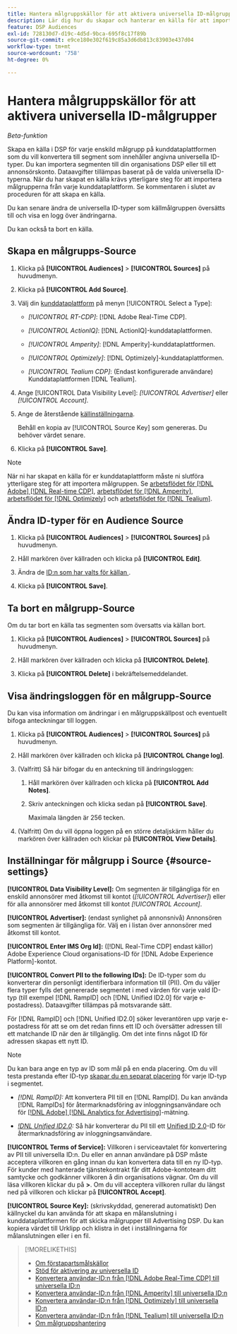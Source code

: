 ```yaml
---
title: Hantera målgruppskällor för att aktivera universella ID-målgrupper
description: Lär dig hur du skapar och hanterar en källa för att importera målgrupper från din kunddataplattform och konvertera dem till segment som innehåller universella ID:n.
feature: DSP Audiences
exl-id: 728130d7-d19c-4d5d-9bca-695f8c17f89b
source-git-commit: e9ce180e302f619c85a3d6db813c83903e437d04
workflow-type: tm+mt
source-wordcount: '758'
ht-degree: 0%

---
```


# Hantera målgruppskällor för att aktivera universella ID-målgrupper

*Beta-funktion*

Skapa en källa i DSP för varje enskild målgrupp på kunddataplattformen som du vill konvertera till segment som innehåller angivna universella ID-typer. Du kan importera segmenten till din organisations DSP eller till ett annonsörskonto. Dataavgifter tillämpas baserat på de valda universella ID-typerna. När du har skapat en källa krävs ytterligare steg för att importera målgrupperna från varje kunddataplattform. Se kommentaren i slutet av proceduren för att skapa en källa.

Du kan senare ändra de universella ID-typer som källmålgruppen översätts till och visa en logg över ändringarna.

Du kan också ta bort en källa.

## Skapa en målgrupps-Source

<!-- Not sure about this

You can create one source for each combination of universal ID partner and data visibility level.

-->

1. Klicka på **[!UICONTROL Audiences]** > **[!UICONTROL Sources]** på huvudmenyn.

1. Klicka på **[!UICONTROL Add Source]**.

1. Välj din [kunddataplattform](source-about.md) på menyn [!UICONTROL Select a Type]:

   * *[!UICONTROL RT-CDP]*: [!DNL Adobe Real-Time CDP].

   * *[!UICONTROL ActionIQ]*: [!DNL ActionIQ]-kunddataplattformen.

   * *[!UICONTROL Amperity]*: [!DNL Amperity]-kunddataplattformen.

   * *[!UICONTROL Optimizely]*: [!DNL Optimizely]-kunddataplattformen.

   * *[!UICONTROL Tealium CDP]*: (Endast konfigurerade användare) Kunddataplattformen [!DNL Tealium].

1. Ange [!UICONTROL Data Visibility Level]: *[!UICONTROL Advertiser]* eller *[!UICONTROL Account]*.

1. Ange de återstående [källinställningarna](#source-settings).

   Behåll en kopia av [!UICONTROL Source Key] som genereras. Du behöver värdet senare.

1. Klicka på **[!UICONTROL Save]**.

>[!NOTE]
>
>När ni har skapat en källa för er kunddataplattform måste ni slutföra ytterligare steg för att importera målgruppen. Se [arbetsflödet för [!DNL Adobe] [!DNL Real-time CDP]](source-adobe-rtcdp.md),<!-- the [workflow for [!DNL ActionIQ]](source-actioniq.md), --> [arbetsflödet för [!DNL Amperity]](source-amperity.md), [arbetsflödet för [!DNL Optimizely]](source-optimizely.md) och [arbetsflödet för [!DNL Tealium]](source-tealium.md).

## Ändra ID-typer för en Audience Source

<!-- Clarify this:
All changes to universal IDs translated from the source are applied after you save the the source record. For example, if a new ID is added, any hashed email addresses shared before making the changes aren't converted. Similarly, if an ID is removed, we don't delete any historical data from the segments shared through the source.

OR 

All changes to universal IDs translated from the source are applied after you save the the source record. For example, if you add a new ID type, then we convert hashed email addresses shared before making the changes to the new ID type. Similarly, if you remove an ID type, then we delete any historical IDs of that type from the segments shared through the source.

-->

1. Klicka på **[!UICONTROL Audiences]** > **[!UICONTROL Sources]** på huvudmenyn.

1. Håll markören över källraden och klicka på **[!UICONTROL Edit]**.

1. Ändra de [ID:n som har valts för källan ](#source-settings).

1. Klicka på **[!UICONTROL Save]**.

## Ta bort en målgrupp-Source

Om du tar bort en källa tas segmenten som översatts via källan bort.<!-- Will performance data for the segment still be available in any types of reports?  If yes, which? -->

1. Klicka på **[!UICONTROL Audiences]** > **[!UICONTROL Sources]** på huvudmenyn.

1. Håll markören över källraden och klicka på **[!UICONTROL Delete]**.

1. Klicka på **[!UICONTROL Delete]** i bekräftelsemeddelandet.

## Visa ändringsloggen för en målgrupp-Source

Du kan visa information om ändringar i en målgruppskällpost och eventuellt bifoga anteckningar till loggen.

1. Klicka på **[!UICONTROL Audiences]** > **[!UICONTROL Sources]** på huvudmenyn.

1. Håll markören över källraden och klicka på **[!UICONTROL Change log]**.

1. (Valfritt) Så här bifogar du en anteckning till ändringsloggen:

   1. Håll markören över källraden och klicka på **[!UICONTROL Add Notes]**.

   1. Skriv anteckningen och klicka sedan på **[!UICONTROL Save]**.

      Maximala längden är 256 tecken.

1. (Valfritt) Om du vill öppna loggen på en större detaljskärm håller du markören över källraden och klickar på **[!UICONTROL View Details]**.

## Inställningar för målgrupp i Source {#source-settings}

**[!UICONTROL Data Visibility Level]:** Om segmenten är tillgängliga för en enskild annonsörer med åtkomst till kontot (*[!UICONTROL Advertiser]*) eller för alla annonsörer med åtkomst till kontot *[!UICONTROL Account]*.

**[!UICONTROL Advertiser]:** (endast synlighet på annonsnivå) Annonsören som segmenten är tillgängliga för. Välj en i listan över annonsörer med åtkomst till kontot.

**[!UICONTROL Enter IMS Org Id]:** ([!DNL Real-Time CDP] endast källor) Adobe Experience Cloud organisations-ID för [!DNL Adobe Experience Platform]-kontot.

**[!UICONTROL Convert PII to the following IDs]:** De ID-typer som du konverterar din personligt identifierbara information till (PII). Om du väljer flera typer fylls det genererade segmentet i med värden för varje vald ID-typ (till exempel [!DNL RampID] och [!DNL Unified ID2.0] för varje e-postadress). Dataavgifter tillämpas på motsvarande sätt.

För [!DNL RampID] och [!DNL Unified ID2.0] söker leverantören upp varje e-postadress för att se om det redan finns ett ID och översätter adressen till ett matchande ID när den är tillgänglig. Om det inte finns något ID för adressen skapas ett nytt ID.

>[!NOTE]
>
>Du kan bara ange en typ av ID som mål på en enda placering. Om du vill testa prestanda efter ID-typ [skapar du en separat placering](/help/dsp/campaign-management/placements/placement-create.md) för varje ID-typ i segmentet.

* *[!DNL RampID]:* Att konvertera PII till en [!DNL RampID]. Du kan använda [!DNL RampIDs] för återmarknadsföring av inloggningsanvändare och för [[!DNL Adobe] [!DNL Analytics for Advertising]](/help/integrations/analytics/overview.md)-mätning.

* *[!DNL Unified ID2.0](Beta):* Så här konverterar du PII till ett [Unified ID 2.0](https://unifiedid.com)-ID för återmarknadsföring av inloggningsanvändare.

<!-- Later
* *[!DNL ID5] (Beta):* To convert PII to an [!DNL ID5] ID. You can use [!DNL ID5] IDs for retargeting logging-in users and for [[!DNL Adobe] [!DNL Analytics for Advertising]](/help/integrations/analytics/overview.md) measurement.

-->

**[!UICONTROL Terms of Service]:** Villkoren i serviceavtalet för konvertering av PII till universella ID:n. Du eller en annan användare på DSP måste acceptera villkoren en gång innan du kan konvertera data till en ny ID-typ. För kunder med hanterade tjänstekontrakt får ditt Adobe-kontoteam ditt samtycke och godkänner villkoren å din organisations vägnar. Om du vill läsa villkoren klickar du på **>**. Om du vill acceptera villkoren rullar du längst ned på villkoren och klickar på **[!UICONTROL Accept]**.

**[!UICONTROL Source Key]:** (skrivskyddad, genererad automatiskt) Den källnyckel du kan använda för att skapa en målanslutning i kunddataplattformen för att skicka målgrupper till Advertising DSP. Du kan kopiera värdet till Urklipp och klistra in det i inställningarna för målanslutningen eller i en fil.

>[!MORELIKETHIS]
>
>* [Om förstapartsmålskällor](source-about.md)
>* [Stöd för aktivering av universella ID](/help/dsp/audiences/universal-ids.md)
>* [Konvertera användar-ID:n från [!DNL Adobe Real-Time CDP] till universella ID:n](/help/dsp/audiences/sources/source-adobe-rtcdp.md)
>* [Konvertera användar-ID:n från [!DNL Amperity] till universella ID:n](/help/dsp/audiences/sources/source-amperity.md)
>* [Konvertera användar-ID:n från [!DNL Optimizely] till universella ID:n](/help/dsp/audiences/sources/source-optimizely.md)
>* [Konvertera användar-ID:n från [!DNL Tealium] till universella ID:n](/help/dsp/audiences/sources/source-tealium.md)
>* [Om målgruppshantering](/help/dsp/audiences/audience-about.md)
